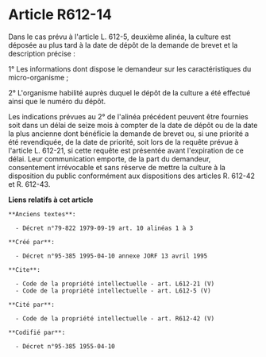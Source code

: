 # Article R612-14

Dans le cas prévu à l'article L. 612-5, deuxième alinéa, la culture est déposée au plus tard à la date de dépôt de la demande
de brevet et la description précise : 

1° Les informations dont dispose le demandeur sur les caractéristiques du micro-organisme ; 

2° L'organisme habilité auprès duquel le dépôt de la culture a été effectué ainsi que le numéro du dépôt. 

Les indications prévues au 2° de l'alinéa précédent peuvent être fournies soit dans un délai de seize mois à compter de la
date de dépôt ou de la date la plus ancienne dont bénéficie la demande de brevet ou, si une priorité a été revendiquée, de la
date de priorité, soit lors de la requête prévue à l'article L. 612-21, si cette requête est présentée avant l'expiration de
ce délai. Leur communication emporte, de la part du demandeur, consentement irrévocable et sans réserve de mettre la culture
à la disposition du public conformément aux dispositions des articles R. 612-42 et R. 612-43.

**Liens relatifs à cet article**

	**Anciens textes**:

	  - Décret n°79-822 1979-09-19 art. 10 alinéas 1 à 3

	**Créé par**:

	  - Décret n°95-385 1995-04-10 annexe JORF 13 avril 1995

	**Cite**:

	  - Code de la propriété intellectuelle - art. L612-21 (V)
	  - Code de la propriété intellectuelle - art. L612-5 (V)

	**Cité par**:

	  - Code de la propriété intellectuelle - art. R612-42 (V)

	**Codifié par**:

	  - Décret n°95-385 1955-04-10
